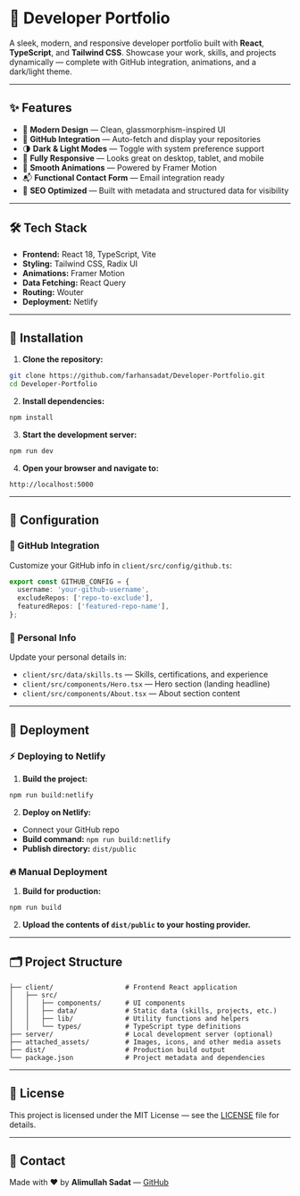
# 🌟 Developer Portfolio

A sleek, modern, and responsive developer portfolio built with **React**, **TypeScript**, and **Tailwind CSS**. Showcase your work, skills, and projects dynamically — complete with GitHub integration, animations, and a dark/light theme.

---

## ✨ Features

- 🎨 **Modern Design** — Clean, glassmorphism-inspired UI
- 🔗 **GitHub Integration** — Auto-fetch and display your repositories
- 🌗 **Dark & Light Modes** — Toggle with system preference support
- 📱 **Fully Responsive** — Looks great on desktop, tablet, and mobile
- 🎥 **Smooth Animations** — Powered by Framer Motion
- 📬 **Functional Contact Form** — Email integration ready
- 🚀 **SEO Optimized** — Built with metadata and structured data for visibility

---

## 🛠️ Tech Stack

- **Frontend:** React 18, TypeScript, Vite
- **Styling:** Tailwind CSS, Radix UI
- **Animations:** Framer Motion
- **Data Fetching:** React Query
- **Routing:** Wouter
- **Deployment:** Netlify

---

## 🚀 Installation

1. **Clone the repository:**
```bash
git clone https://github.com/farhansadat/Developer-Portfolio.git
cd Developer-Portfolio
```

2. **Install dependencies:**
```bash
npm install
```

3. **Start the development server:**
```bash
npm run dev
```

4. **Open your browser and navigate to:**
```
http://localhost:5000
```

---

## 🔧 Configuration

### 🔗 GitHub Integration

Customize your GitHub info in `client/src/config/github.ts`:
```ts
export const GITHUB_CONFIG = {
  username: 'your-github-username',
  excludeRepos: ['repo-to-exclude'],
  featuredRepos: ['featured-repo-name'],
};
```

### 👤 Personal Info

Update your personal details in:
- `client/src/data/skills.ts` — Skills, certifications, and experience
- `client/src/components/Hero.tsx` — Hero section (landing headline)
- `client/src/components/About.tsx` — About section content

---

## 🚀 Deployment

### ⚡ Deploying to Netlify

1. **Build the project:**
```bash
npm run build:netlify
```

2. **Deploy on Netlify:**
- Connect your GitHub repo
- **Build command:** `npm run build:netlify`
- **Publish directory:** `dist/public`

### 🔥 Manual Deployment

1. **Build for production:**
```bash
npm run build
```

2. **Upload the contents of `dist/public` to your hosting provider.**

---

## 🗂️ Project Structure

```
├── client/                  # Frontend React application
│   ├── src/
│   │   ├── components/      # UI components
│   │   ├── data/            # Static data (skills, projects, etc.)
│   │   ├── lib/             # Utility functions and helpers
│   │   └── types/           # TypeScript type definitions
├── server/                  # Local development server (optional)
├── attached_assets/         # Images, icons, and other media assets
├── dist/                    # Production build output
└── package.json             # Project metadata and dependencies
```

---

## 📄 License

This project is licensed under the MIT License — see the [LICENSE](LICENSE) file for details.

---

## 👋 Contact

Made with ❤️ by **Alimullah Sadat** — [GitHub](https://github.com/farhansadat)
